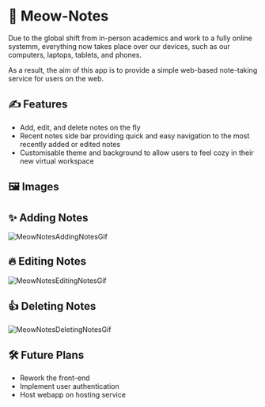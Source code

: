 # 📓 Meow-Notes

Due to the global shift from in-person academics and work to a fully online systemm, everything now takes place over our devices, such as our computers, laptops, tablets, and 
phones. 

As a result, the aim of this app is to provide a simple web-based note-taking service for users on the web. 

## ✍️ Features
- Add, edit, and delete notes on the fly
- Recent notes side bar providing quick and easy navigation to the most recently added or edited notes
- Customisable theme and background to allow users to feel cozy in their new virtual workspace

## 🖼️ Images

## ✨ Adding Notes
![MeowNotesAddingNotesGif](https://user-images.githubusercontent.com/88013020/155819215-4f00815d-dedd-4d97-a69a-c024df669cad.gif)

## 🔥 Editing Notes
![MeowNotesEditingNotesGif](https://user-images.githubusercontent.com/88013020/155824555-053a8dfd-019d-40a4-b81f-74da052c14e3.gif)

## 👍 Deleting Notes
![MeowNotesDeletingNotesGif](https://user-images.githubusercontent.com/88013020/155824595-7301362d-92ec-4b39-9643-72e5a97df8ed.gif)

## 🛠️ Future Plans
- Rework the front-end
- Implement user authentication
- Host webapp on hosting service

